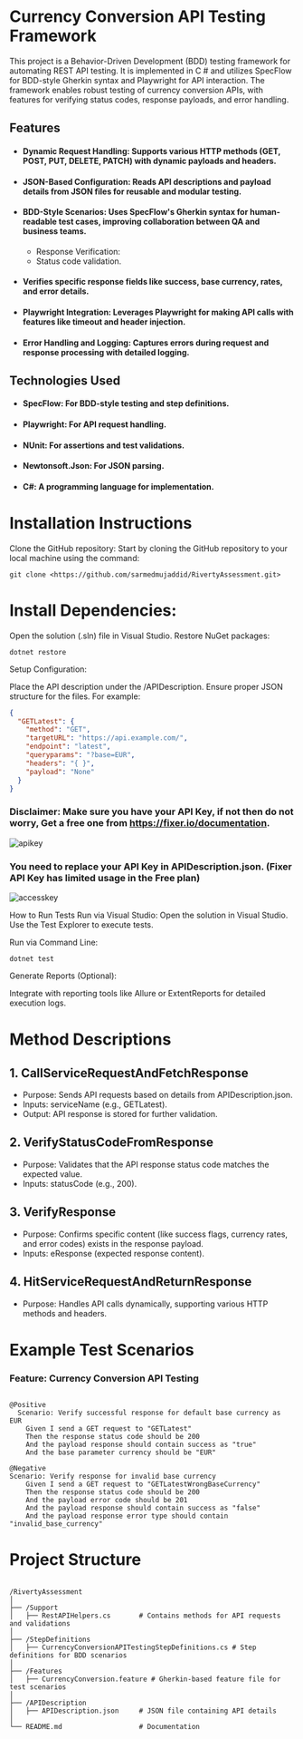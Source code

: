 # Currency Conversion API Testing Framework
  
This project is a Behavior-Driven Development (BDD) testing framework for automating REST API testing. It is implemented in C # and utilizes SpecFlow for BDD-style Gherkin syntax and Playwright for API interaction. The framework enables robust testing of currency conversion APIs, with features for verifying status codes, response payloads, and error handling.

## Features
- #### Dynamic Request Handling: Supports various HTTP methods (GET, POST, PUT, DELETE, PATCH) with dynamic payloads and headers.

- #### JSON-Based Configuration: Reads API descriptions and payload details from JSON files for reusable and modular testing.

- #### BDD-Style Scenarios: Uses SpecFlow's Gherkin syntax for human-readable test cases, improving collaboration between QA and business teams.

   - Response Verification:
   - Status code validation.
  
- #### Verifies specific response fields like success, base currency, rates, and error details.

- #### Playwright Integration: Leverages Playwright for making API calls with features like timeout and header injection.

- #### Error Handling and Logging: Captures errors during request and response processing with detailed logging.

## Technologies Used
- #### SpecFlow: For BDD-style testing and step definitions.

- #### Playwright: For API request handling.

- #### NUnit: For assertions and test validations.

- #### Newtonsoft.Json: For JSON parsing.

- #### C#: A programming language for implementation.

# Installation Instructions

Clone the GitHub repository: Start by cloning the GitHub repository to your local machine using the command:

```
git clone <https://github.com/sarmedmujaddid/RivertyAssessment.git>

```

# Install Dependencies:

Open the solution (.sln) file in Visual Studio.
Restore NuGet packages:

```
dotnet restore
```

Setup Configuration:

Place the API description under the /APIDescription.
Ensure proper JSON structure for the files. For example:
```Json
{
  "GETLatest": {
    "method": "GET",
    "targetURL": "https://api.example.com/",
    "endpoint": "latest",
    "queryparams": "?base=EUR",
    "headers": "{ }",
    "payload": "None"
  }
}

```
### Disclaimer: Make sure you have your API Key, if not then do not worry, Get a free one from https://fixer.io/documentation. 

![apikey](https://github.com/user-attachments/assets/aeb3ae54-ebab-40bc-baa6-0bfeaa188141)

### You need to replace your API Key in APIDescription.json. (Fixer API Key has limited usage in the Free plan) 

![accesskey](https://github.com/user-attachments/assets/9c1257e7-3ed0-460a-b382-1415431ae2e1)


How to Run Tests
Run via Visual Studio:
Open the solution in Visual Studio.
Use the Test Explorer to execute tests.

Run via Command Line:

```
dotnet test
```

Generate Reports (Optional):

Integrate with reporting tools like Allure or ExtentReports for detailed execution logs.

# Method Descriptions

## 1. CallServiceRequestAndFetchResponse

- Purpose: Sends API requests based on details from APIDescription.json.
- Inputs: serviceName (e.g., GETLatest).
- Output: API response is stored for further validation.

## 2. VerifyStatusCodeFromResponse
- Purpose: Validates that the API response status code matches the expected value.
- Inputs: statusCode (e.g., 200).
  
## 3. VerifyResponse
- Purpose: Confirms specific content (like success flags, currency rates, and error codes) exists in the response payload.
- Inputs: eResponse (expected response content).

## 4. HitServiceRequestAndReturnResponse
- Purpose: Handles API calls dynamically, supporting various HTTP methods and headers.

# Example Test Scenarios
### Feature: Currency Conversion API Testing
```Gherkins

@Positive
  Scenario: Verify successful response for default base currency as EUR
    Given I send a GET request to "GETLatest"
    Then the response status code should be 200
    And the payload response should contain success as "true"
    And the base parameter currency should be "EUR"

@Negative
Scenario: Verify response for invalid base currency
    Given I send a GET request to "GETLatestWrongBaseCurrency"
    Then the response status code should be 200
    And the payload error code should be 201
    And the payload response should contain success as "false"
    And the payload response error type should contain "invalid_base_currency"

```

# Project Structure

```

/RivertyAssessment
│
├── /Support
│   ├── RestAPIHelpers.cs       # Contains methods for API requests and validations
│
├── /StepDefinitions
│   ├── CurrencyConversionAPITestingStepDefinitions.cs # Step definitions for BDD scenarios
│
├── /Features
│   ├── CurrencyConversion.feature # Gherkin-based feature file for test scenarios
│
├── /APIDescription
│   ├── APIDescription.json     # JSON file containing API details
│
└── README.md                   # Documentation


```
